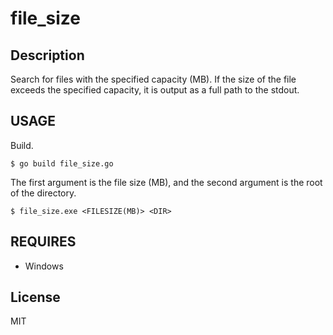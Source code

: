 # file_size

## Description  
Search for files with the specified capacity (MB). If the size of the file exceeds the specified capacity, it is output as a full path to the stdout.  

## USAGE
Build.  
```
$ go build file_size.go
```
The first argument is the file size (MB), and the second argument is the root of the directory.  
```
$ file_size.exe <FILESIZE(MB)> <DIR>
```

## REQUIRES
- Windows

## License
MIT
